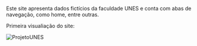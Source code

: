 Este site apresenta dados fictícios da faculdade UNES e conta com abas de navegação, como home, entre outras.

Primeira visualiação do site:

![ProjetoUNES](https://github.com/user-attachments/assets/5f5c6517-cdb4-4f7c-a71f-96b0bcb92d79)
